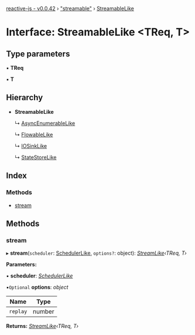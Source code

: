 [reactive-js - v0.0.42](../README.md) › ["streamable"](../modules/_streamable_.md) › [StreamableLike](_streamable_.streamablelike.md)

# Interface: StreamableLike <**TReq, T**>

## Type parameters

▪ **TReq**

▪ **T**

## Hierarchy

* **StreamableLike**

  ↳ [AsyncEnumerableLike](_asyncenumerable_.asyncenumerablelike.md)

  ↳ [FlowableLike](_flowable_.flowablelike.md)

  ↳ [IOSinkLike](_io_.iosinklike.md)

  ↳ [StateStoreLike](_statestore_.statestorelike.md)

## Index

### Methods

* [stream](_streamable_.streamablelike.md#stream)

## Methods

###  stream

▸ **stream**(`scheduler`: [SchedulerLike](_scheduler_.schedulerlike.md), `options?`: object): *[StreamLike](_observable_.streamlike.md)‹TReq, T›*

**Parameters:**

▪ **scheduler**: *[SchedulerLike](_scheduler_.schedulerlike.md)*

▪`Optional`  **options**: *object*

Name | Type |
------ | ------ |
`replay` | number |

**Returns:** *[StreamLike](_observable_.streamlike.md)‹TReq, T›*
